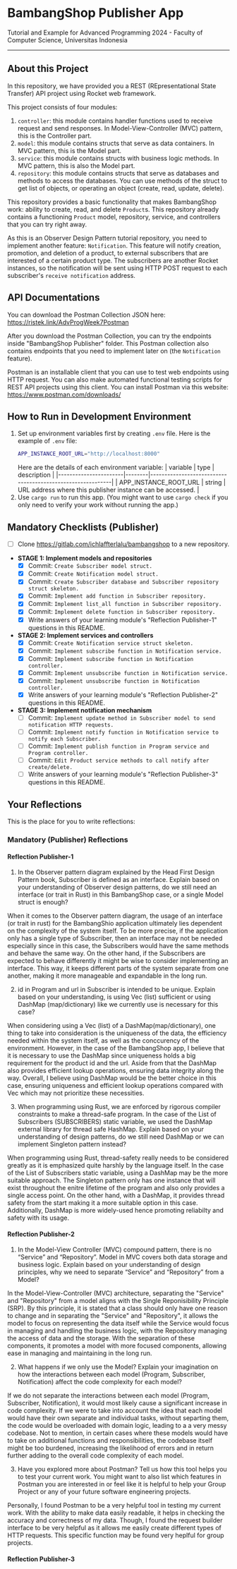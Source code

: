 # BambangShop Publisher App
Tutorial and Example for Advanced Programming 2024 - Faculty of Computer Science, Universitas Indonesia

---

## About this Project
In this repository, we have provided you a REST (REpresentational State Transfer) API project using Rocket web framework.

This project consists of four modules:
1.  `controller`: this module contains handler functions used to receive request and send responses.
    In Model-View-Controller (MVC) pattern, this is the Controller part.
2.  `model`: this module contains structs that serve as data containers.
    In MVC pattern, this is the Model part.
3.  `service`: this module contains structs with business logic methods.
    In MVC pattern, this is also the Model part.
4.  `repository`: this module contains structs that serve as databases and methods to access the databases.
    You can use methods of the struct to get list of objects, or operating an object (create, read, update, delete).

This repository provides a basic functionality that makes BambangShop work: ability to create, read, and delete `Product`s.
This repository already contains a functioning `Product` model, repository, service, and controllers that you can try right away.

As this is an Observer Design Pattern tutorial repository, you need to implement another feature: `Notification`.
This feature will notify creation, promotion, and deletion of a product, to external subscribers that are interested of a certain product type.
The subscribers are another Rocket instances, so the notification will be sent using HTTP POST request to each subscriber's `receive notification` address.

## API Documentations

You can download the Postman Collection JSON here: https://ristek.link/AdvProgWeek7Postman

After you download the Postman Collection, you can try the endpoints inside "BambangShop Publisher" folder.
This Postman collection also contains endpoints that you need to implement later on (the `Notification` feature).

Postman is an installable client that you can use to test web endpoints using HTTP request.
You can also make automated functional testing scripts for REST API projects using this client.
You can install Postman via this website: https://www.postman.com/downloads/

## How to Run in Development Environment
1.  Set up environment variables first by creating `.env` file.
    Here is the example of `.env` file:
    ```bash
    APP_INSTANCE_ROOT_URL="http://localhost:8000"
    ```
    Here are the details of each environment variable:
    | variable              | type   | description                                                |
    |-----------------------|--------|------------------------------------------------------------|
    | APP_INSTANCE_ROOT_URL | string | URL address where this publisher instance can be accessed. |
2.  Use `cargo run` to run this app.
    (You might want to use `cargo check` if you only need to verify your work without running the app.)

## Mandatory Checklists (Publisher)
-   [ ] Clone https://gitlab.com/ichlaffterlalu/bambangshop to a new repository.
-   **STAGE 1: Implement models and repositories**
    -   [x] Commit: `Create Subscriber model struct.`
    -   [x] Commit: `Create Notification model struct.`
    -   [x] Commit: `Create Subscriber database and Subscriber repository struct skeleton.`
    -   [x] Commit: `Implement add function in Subscriber repository.`
    -   [x] Commit: `Implement list_all function in Subscriber repository.`
    -   [x] Commit: `Implement delete function in Subscriber repository.`
    -   [x] Write answers of your learning module's "Reflection Publisher-1" questions in this README.
-   **STAGE 2: Implement services and controllers**
    -   [x] Commit: `Create Notification service struct skeleton.`
    -   [x] Commit: `Implement subscribe function in Notification service.`
    -   [x] Commit: `Implement subscribe function in Notification controller.`
    -   [x] Commit: `Implement unsubscribe function in Notification service.`
    -   [x] Commit: `Implement unsubscribe function in Notification controller.`
    -   [x] Write answers of your learning module's "Reflection Publisher-2" questions in this README.
-   **STAGE 3: Implement notification mechanism**
    -   [ ] Commit: `Implement update method in Subscriber model to send notification HTTP requests.`
    -   [ ] Commit: `Implement notify function in Notification service to notify each Subscriber.`
    -   [ ] Commit: `Implement publish function in Program service and Program controller.`
    -   [ ] Commit: `Edit Product service methods to call notify after create/delete.`
    -   [ ] Write answers of your learning module's "Reflection Publisher-3" questions in this README.

## Your Reflections
This is the place for you to write reflections:

### Mandatory (Publisher) Reflections

#### Reflection Publisher-1
1. In the Observer pattern diagram explained by the Head First Design Pattern book, Subscriber is defined as an interface. Explain based on your understanding of Observer design patterns, do we still need an interface (or trait in Rust) in this BambangShop case, or a single Model struct is enough?

When it comes to the Observer pattern diagram, the usage of an interface (or trait in rust) for the BambangShio application ultimately lies dependent on the complexity of the system itself. To be more precise, if the application only has a single type of Subscriber, then an interface may not be needed especially since in this case, the Subscribers would have the same methods and behave the same way. On the other hand, if the Subscribers are expected to behave differently it might be wise to consider implementing an interface. This way, it keeps different parts of the system separate from one another, making it more manageable and expandable in the long run.

2. id in Program and url in Subscriber is intended to be unique. Explain based on your understanding, is using Vec (list) sufficient or using DashMap (map/dictionary) like we currently use is necessary for this case?

When considering using a Vec (list) of a DashMap(map/dictionary), one thing to take into consideration is the uniqueness of the data, the efficiency needed within the system itself, as well as the conccurency of the environment. However, in the case of the BambangShop app, I believe that it is necessary to use the DashMap since uniqueness holds a big requirement for the product id and the url. Aside from that the DashMap also provides efficient lookup operations, ensuring data integrity along the way. Overall, I believe using DashMap would be the better choice in this case, ensuring uniqueness and efficient lookup operations compared with Vec which may not prioritize these necessities.

3. When programming using Rust, we are enforced by rigorous compiler constraints to make a thread-safe program. In the case of the List of Subscribers (SUBSCRIBERS) static variable, we used the DashMap external library for thread safe HashMap. Explain based on your understanding of design patterns, do we still need DashMap or we can implement Singleton pattern instead?

When programming using Rust, thread-safety really needs to be considered greatly as it is emphasized quite harshly by the language itself. In the case of the List of Subscribers static variable, using a DashMap may be the more suitable approach. The Singleton pattern only has one instance that will exist throughout the enitre lifetime of the program and also only provides a single access point. On the other hand, with a DashMap, it provides thread safety from the start making it a more suitable option in this case. Additionally, DashMap is more widely-used hence promoting reliabilty and safety with its usage.

#### Reflection Publisher-2
1. In the Model-View Controller (MVC) compound pattern, there is no “Service” and “Repository”. Model in MVC covers both data storage and business logic. Explain based on your understanding of design principles, why we need to separate “Service” and “Repository” from a Model?

In the Model-View-Controller (MVC) architecture, separating the "Service" and "Repository" from a model aligns with the Single Reponisibility Principle (SRP). By this principle, it is stated that a class should only have one reason to change and in separating the "Service" and "Repository", it allows the model to focus on representing the data itself while the Service would focus in managing and handling the business logic, with the Repository managing the access of data and the storage. With the separation of these components, it promotes a model with more focused components, allowing ease in managing and maintaining in the long run.

2. What happens if we only use the Model? Explain your imagination on how the interactions between each model (Program, Subscriber, Notification) affect the code complexity for each model?

If we do not separate the interactions between each model (Program, Subscriber, Notification), it would most likely cause a significant increase in code complexity. If we were to take into account the idea that each model would have their own separate and individual tasks, without separting them, the code would be overloaded with domain logic, leading to a a very messy codebase. Not to mention, in certain cases where these models would have to take on additional functions and responsibilities, the codebase itself might be too burdened, increasing the likelihood of errors and in return further adding to the overall code complexity of each model.

3. Have you explored more about Postman? Tell us how this tool helps you to test your current work. You might want to also list which features in Postman you are interested in or feel like it is helpful to help your Group Project or any of your future software engineering projects.

Personally, I found Postman to be a very helpful tool in testing my current work. With the ability to make data easily readable, it helps in checking the accuracy and correctness of my data. Though, I found the request builder interface to be very helpful as it allows me easily create different types of HTTP requests. This specific function may be found very heplful for group projects.

#### Reflection Publisher-3
